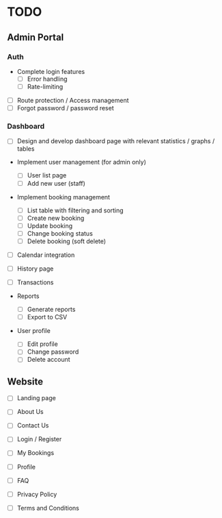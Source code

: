 # TODO

## Admin Portal

### Auth

-   Complete login features
    -   [ ] Error handling
    -   [ ] Rate-limiting
-   [ ] Route protection / Access management
-   [ ] Forgot password / password reset

### Dashboard

-   [ ] Design and develop dashboard page with relevant statistics / graphs / tables

-   Implement user management (for admin only)

    -   [ ] User list page
    -   [ ] Add new user (staff)

-   Implement booking management

    -   [ ] List table with filtering and sorting
    -   [ ] Create new booking
    -   [ ] Update booking
    -   [ ] Change booking status
    -   [ ] Delete booking (soft delete)

-   [ ] Calendar integration

-   [ ] History page

-   [ ] Transactions

-   Reports

    -   [ ] Generate reports
    -   [ ] Export to CSV

-   User profile
    -   [ ] Edit profile
    -   [ ] Change password
    -   [ ] Delete account

## Website

-   [ ] Landing page
-   [ ] About Us
-   [ ] Contact Us

-   [ ] Login / Register
-   [ ] My Bookings
-   [ ] Profile

-   [ ] FAQ
-   [ ] Privacy Policy
-   [ ] Terms and Conditions
